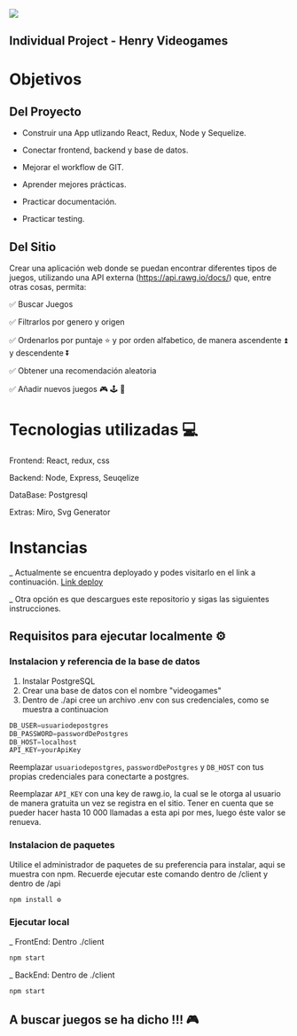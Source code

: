<p align='left'>
    <img src='https://static.wixstatic.com/media/85087f_0d84cbeaeb824fca8f7ff18d7c9eaafd~mv2.png/v1/fill/w_160,h_30,al_c,q_85,usm_0.66_1.00_0.01/Logo_completo_Color_1PNG.webp' </img>
</p>

## Individual Project - Henry Videogames

# Objetivos

## Del Proyecto

- Construir una App utlizando React, Redux, Node y Sequelize.

- Conectar frontend, backend y base de datos.

- Mejorar el workflow de GIT.

- Aprender mejores prácticas.

- Practicar documentación.

- Practicar testing.

## Del Sitio

Crear una aplicación web donde se puedan encontrar diferentes tipos de juegos, utilizando una API externa (https://api.rawg.io/docs/) que, entre otras cosas, permita:

✅ Buscar Juegos

✅ Filtrarlos por genero y origen

✅ Ordenarlos por puntaje ⭐ y por orden alfabetico, de manera ascendente ⏫ y descendente ⏬

✅ Obtener una recomendación aleatoria
  
✅ Añadir nuevos juegos  🎮 🕹 👾

# Tecnologias utilizadas 💻

Frontend: React, redux, css  

Backend: Node, Express, Seuqelize  

DataBase: Postgresql  

Extras: Miro, Svg Generator

# Instancias

_ Actualmente se encuentra deployado y podes visitarlo en el link a continuación.
<a href="https://lucky-gamer.glitch.me/#/" target="_blank">Link deploy</a>

_ Otra opción es que descargues este repositorio y sigas las  siguientes instrucciones.


## Requisitos para ejecutar localmente ⚙

### Instalacion y referencia de la base de datos

1. Instalar PostgreSQL
2. Crear una base de datos con el nombre "videogames"
3. Dentro de ./api cree un archivo .env con sus credenciales, como se muestra a continuacion

```Javascript
DB_USER=usuariodepostgres
DB_PASSWORD=passwordDePostgres
DB_HOST=localhost
API_KEY=yourApiKey
```

Reemplazar `usuariodepostgres`, `passwordDePostgres` y `DB_HOST` con tus propias credenciales para conectarte a postgres. 

Reemplazar `API_KEY` con una key de rawg.io, la cual se le otorga al usuario de manera gratuita un vez se registra en el sitio. Tener en cuenta que se pueder hacer hasta 10 000 llamadas a esta api por mes, luego éste valor se renueva.

### Instalacion de paquetes

Utilice el administrador de paquetes de su preferencia para instalar, aqui se muestra con npm. Recuerde ejecutar este comando dentro de /client y dentro de /api

```Javascript
npm install ⚙
```

### Ejecutar local
_ FrontEnd: Dentro ./client

```Javascript
npm start
```

_ BackEnd: Dentro de ./client

```Javascript
npm start
```

## A buscar juegos se ha dicho !!! 🎮
